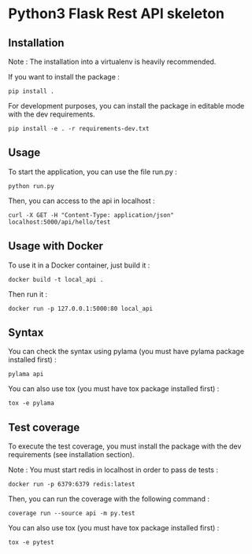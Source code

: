 # Python3 Flask Rest API skeleton

## Installation

Note : The installation into a virtualenv is heavily recommended.

If you want to install the package :

```
pip install .
```

For development purposes, you can install the package in editable mode with the dev requirements.

```
pip install -e . -r requirements-dev.txt
```

## Usage

To start the application, you can use the file run.py :

```
python run.py
```

Then, you can access to the api in localhost :

```
curl -X GET -H "Content-Type: application/json" localhost:5000/api/hello/test
```

## Usage with Docker

To use it in a Docker container, just build it :

```
docker build -t local_api .
```

Then run it :

```
docker run -p 127.0.0.1:5000:80 local_api
```

## Syntax

You can check the syntax using pylama (you must have pylama package installed first) :

```
pylama api
```

You can also use tox (you must have tox package installed first) :

```
tox -e pylama
```

## Test coverage

To execute the test coverage, you must install the package with the dev requirements (see installation section).

Note : You must start redis in localhost in order to pass de tests :

```
docker run -p 6379:6379 redis:latest
```

Then, you can run the coverage with the following command :

```
coverage run --source api -m py.test
```

You can also use tox (you must have tox package installed first) :

```
tox -e pytest
```
